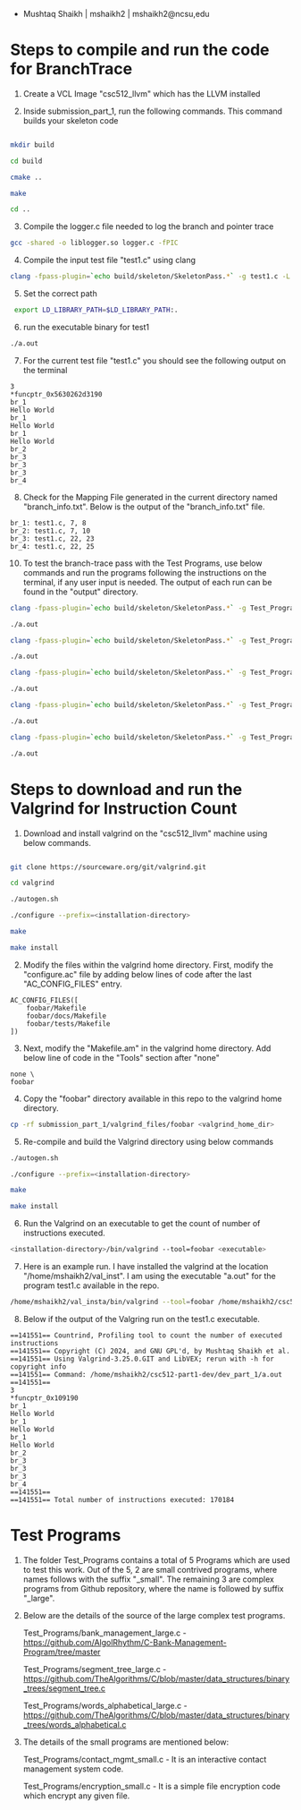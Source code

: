 - Mushtaq Shaikh | mshaikh2 | mshaikh2@ncsu,edu

# Steps to compile and run the code for BranchTrace

1. Create a VCL Image "csc512_llvm" which has the LLVM installed 

2. Inside submission_part_1, run the following commands. This command builds your skeleton code

```bash

mkdir build

cd build

cmake ..

make

cd ..
```
3. Compile the logger.c file needed to log the branch and pointer trace

```bash
gcc -shared -o liblogger.so logger.c -fPIC
```

4. Compile the input test file "test1.c" using clang 

```bash
clang -fpass-plugin=`echo build/skeleton/SkeletonPass.*` -g test1.c -L. -llogger
```

5. Set the correct path 

```bash
 export LD_LIBRARY_PATH=$LD_LIBRARY_PATH:.
```

6. run the executable binary for test1

```bash
./a.out
```

7. For the current test file "test1.c" you should see the following output on the terminal 

```
3
*funcptr_0x5630262d3190
br_1
Hello World
br_1
Hello World
br_1
Hello World
br_2
br_3
br_3
br_3
br_4
```
8. Check for the Mapping File generated in the current directory named "branch_info.txt". Below is the output of the "branch_info.txt" file.

```
br_1: test1.c, 7, 8
br_2: test1.c, 7, 10
br_3: test1.c, 22, 23
br_4: test1.c, 22, 25
```


10. To test the branch-trace pass with the Test Programs, use below commands and run the programs following the instructions on the terminal, if any user input is needed. The output of each run can be found in the "output" directory. 

```bash
clang -fpass-plugin=`echo build/skeleton/SkeletonPass.*` -g Test_Programs/contact_mgmt_small.c -L. -llogger

./a.out

clang -fpass-plugin=`echo build/skeleton/SkeletonPass.*` -g Test_Programs/encryption_small.c -L. -llogger

./a.out

clang -fpass-plugin=`echo build/skeleton/SkeletonPass.*` -g Test_Programs/segment_tree_large.c -L. -llogger

./a.out

clang -fpass-plugin=`echo build/skeleton/SkeletonPass.*` -g Test_Programs/bank_management_large.c -L. -llogger

./a.out

clang -fpass-plugin=`echo build/skeleton/SkeletonPass.*` -g Test_Programs/words_alphabetical_large.c -L. -llogger

./a.out
```

# Steps to download and run the Valgrind for Instruction Count

1. Download and install valgrind on the "csc512_llvm" machine using below commands.


```bash

git clone https://sourceware.org/git/valgrind.git

cd valgrind

./autogen.sh

./configure --prefix=<installation-directory>

make

make install

```

2. Modify the files within the valgrind home directory. First, modify the "configure.ac" file by adding below lines of code after the last "AC_CONFIG_FILES" entry.

```
AC_CONFIG_FILES([
    foobar/Makefile
    foobar/docs/Makefile
    foobar/tests/Makefile
])
```

3. Next, modify the "Makefile.am" in the valgrind home directory. Add below line of code in the "Tools" section after "none" 

```
none \
foobar
```

4. Copy the "foobar" directory available in this repo to the valgrind home directory. 

```bash
cp -rf submission_part_1/valgrind_files/foobar <valgrind_home_dir>
```

5. Re-compile and build the Valgrind directory using below commands

```bash
./autogen.sh

./configure --prefix=<installation-directory>

make

make install
```

6. Run the Valgrind on an executable to get the count of number of instructions executed.

```bash
<installation-directory>/bin/valgrind --tool=foobar <executable>
```

7. Here is an example run. I have installed the valgrind at the location "/home/mshaikh2/val_inst". I am using the executable "a.out" for the program test1.c available in the repo. 

```bash
/home/mshaikh2/val_insta/bin/valgrind --tool=foobar /home/mshaikh2/csc512-part1-submission/submission_part_1/a.out
```

8. Below if the output of the Valgring run on the test1.c executable. 

```
==141551== Countrind, Profiling tool to count the number of executed instructions
==141551== Copyright (C) 2024, and GNU GPL'd, by Mushtaq Shaikh et al.
==141551== Using Valgrind-3.25.0.GIT and LibVEX; rerun with -h for copyright info
==141551== Command: /home/mshaikh2/csc512-part1-dev/dev_part_1/a.out
==141551== 
3
*funcptr_0x109190
br_1
Hello World
br_1
Hello World
br_1
Hello World
br_2
br_3
br_3
br_3
br_4
==141551== 
==141551== Total number of instructions executed: 170184
```

# Test Programs

1. The folder Test_Programs contains a total of 5 Programs which are used to test this work. Out of the 5, 2 are small contrived programs, where names follows with the suffix "_small". The remaining 3 are complex programs from Github repository, where the name is followed by suffix "_large".

2. Below are the details of the source of the large complex test programs.

   Test_Programs/bank_management_large.c - https://github.com/AlgolRhythm/C-Bank-Management-Program/tree/master

   Test_Programs/segment_tree_large.c - https://github.com/TheAlgorithms/C/blob/master/data_structures/binary_trees/segment_tree.c

   Test_Programs/words_alphabetical_large.c - https://github.com/TheAlgorithms/C/blob/master/data_structures/binary_trees/words_alphabetical.c

3. The details of the small programs are mentioned below:

   Test_Programs/contact_mgmt_small.c - It is an interactive contact management system code.

   Test_Programs/encryption_small.c - It is a simple file encryption code which encrypt any given file. 
